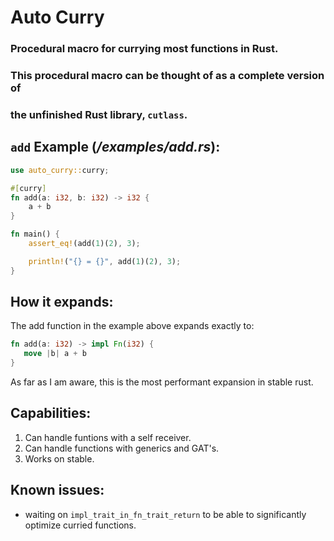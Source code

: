 # Auto Curry
### Procedural macro for currying most functions in Rust.
### This procedural macro can be thought of as a complete version of
### the unfinished Rust library, `cutlass`.

## `add` Example (*/examples/add.rs*):
``` rust
use auto_curry::curry;

#[curry]
fn add(a: i32, b: i32) -> i32 {
    a + b
}

fn main() {
    assert_eq!(add(1)(2), 3);

    println!("{} = {}", add(1)(2), 3);
}
```

## How it expands:
The add function in the example above expands exactly to:
``` rust
fn add(a: i32) -> impl Fn(i32) {
   move |b| a + b
}
```
As far as I am aware, this is the most performant expansion in stable rust.

## Capabilities:
1. Can handle funtions with a self receiver.
2. Can handle functions with generics and GAT's.
3. Works on stable.

## Known issues:
- waiting on `impl_trait_in_fn_trait_return` to be able to significantly
optimize curried functions.
